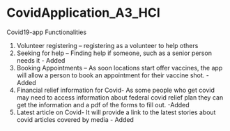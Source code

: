 # CovidApplication_A3_HCI
 
Covid19-app Functionalities 
1. Volunteer registering – registering as a volunteer to help others
2. Seeking for help – Finding help if someone, such as a senior person needs it  - Added
3. Booking Appointments – As soon locations start offer vaccines, the app will allow a person to book an appointment for their vaccine shot. - Added
4. Financial relief information for Covid- As some people who get covid may need to access information about federal covid relief plan they can get the information and a pdf of the forms to fill out.  -Added 
5. Latest article on Covid- It will provide a link to the latest stories about covid articles covered by media - Added
